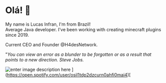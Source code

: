 # Olá! 👋

My name is Lucas Infran, I'm from Brazil!  
Average Java developer. I've been working with creating minecraft plugins since 2019.

Current CEO and Founder @H4desNetwork.

"*You can view an error as a blunder to be forgotten or as a result that points to a new direction.
Steve Jobs.*

![enter image description here](https://i0.wp.com/www.boanoiteinternet.com.br/wp-content/uploads/2018/11/badge-spotify-3.png?ssl=1)
](https://open.spotify.com/user/osil1tdp2dzcurn0ahfi0mai4)[

